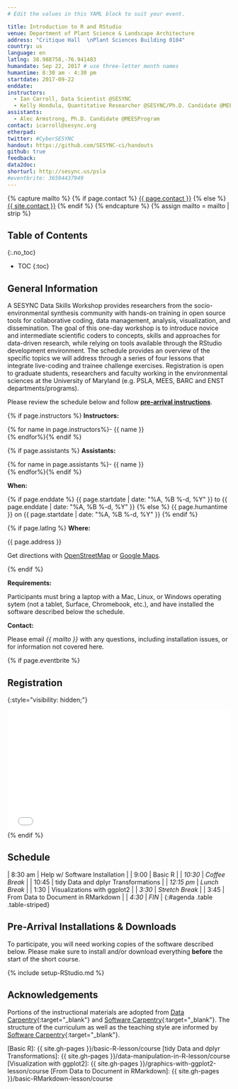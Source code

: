 ```yaml
---
# Edit the values in this YAML block to suit your event.

title: Introduction to R and RStudio
venue: Department of Plant Science & Landscape Architecture
address: "Critique Hall  \nPlant Sciences Building 0104"
country: us
language: en
latlng: 38.988758,-76.941483
humandate: Sep 22, 2017 # use three-letter month names
humantime: 8:30 am - 4:30 pm
startdate: 2017-09-22
enddate:
instructors:
  - Ian Carroll, Data Scientist @SESYNC
  - Kelly Hondula, Quantitative Researcher @SESYNC/Ph.D. Candidate @MEESProgram
assistants:
  - Alec Armstrong, Ph.D. Candidate @MEESProgram
contact: icarroll@sesync.org
etherpad:
twitter: #CyberSESYNC
handout: https://github.com/SESYNC-ci/handouts
github: true
feedback:
data2doc:
shorturl: http://sesync.us/psla
#eventbrite: 36594437949
---
```


<!-- Capture additional variables to use below. -->

{% capture mailto %}
{% if page.contact %}
  <a href='mailto:{{page.contact}}'>{{ page.contact }}</a>
{% else %}
  <a href='mailto:{{site.contact}}'>{{ site.contact }}</a>
{% endif %}
{% endcapture %}
{% assign mailto = mailto | strip %}

## Table of Contents
{:.no_toc}

* TOC
{:toc}

## General Information

A SESYNC Data Skills Workshop provides researchers from the socio-environmental synthesis community with hands-on training in open source tools for collaborative coding, data management, analysis, visualization, and dissemination. The goal of this one-day workshop is to introduce novice and intermediate scientific coders to concepts, skills and approaches for data-driven research, while relying on tools available through the RStudio development environment. The schedule provides an overview of the specific topics we will address through a series of four lessons that integrate live-coding and trainee challenge exercises. Registration is open to graduate students, researchers and faculty working in the environmental sciences at the University of Maryland (e.g. PSLA, MEES, BARC and ENST departments/programs).

Please review the schedule below and follow [**pre-arrival instructions**](#pre-arrival-installations--downloads).

<!-- The next block displays instructors' names if they are available. -->

{% if page.instructors %}
**Instructors:**

{% for name in page.instructors%}- {{ name }}  
{% endfor%}{% endif %}

{% if page.assistants %}
**Assistants:**

{% for name in page.assistants %}- {{ name }}  
{% endfor%}{% endif %}

**When:**

{% if page.enddate %}
{{ page.startdate | date: "%A, %B %-d, %Y" }} to {{ page.enddate | date: "%A, %B %-d, %Y" }}
{% else %}
{{ page.humantime }} on {{ page.startdate | date: "%A, %B %-d, %Y" }}
{% endif %}

<!-- The next block displays the address and links to a map showing directions. -->

{% if page.latlng %}
**Where:**

{{ page.address }}

Get directions with
<a href="//www.openstreetmap.org/?mlat={{ page.latlng | replace:',','&mlon=' }}&zoom=16">OpenStreetMap</a> or
<a href="//maps.google.com/maps?q={{ page.latlng }}">Google Maps</a>.
  
{% endif %}

<!-- Modify the next block if there are any special requirements. -->

**Requirements:**

Participants must bring a laptop with a Mac, Linux, or Windows operating sytem (not a tablet, Surface, Chromebook, etc.), and have installed the software described below the schedule.

<!--
The following block automatically inserts a contact email address if one has been specified
for the page. If one hasn't, this block inserts the site.contact address in docs/_config.yml.
-->

**Contact:**

Please email *{{ mailto }}* with any questions, including installation issues, or for information not covered here.

<!--
An eventbrite value in the YAML front matter triggers the next block.
-->

{% if page.eventbrite %}
## Registration
{:style="visibility: hidden;"}

<iframe
  src="//eventbrite.com/tickets-external?eid={{ page.eventbrite }}&ref=etckt"
  frameborder="0" height="275" width="100%"
  vspace="0" hspace="0" marginheight="5" marginwidth="5"
  scrolling="auto" allowtransparency="true">
</iframe>
{% endif %}

<!-- Compose the schedule below. The instructor field is only visible with URL query string parameter "draft=TRUE" -->

## Schedule

| 8:30 am    | Help w/ Software Installation       |
| 9:00       | Basic R                             |
| *10:30*    | *Coffee Break*                      |
| 10:45      | tidy Data and dplyr Transformations |
| *12:15 pm* | *Lunch Break*                       |
| 1:30       | Visualizations with ggplot2         |
| *3:30*     | *Stretch Break*                     |
| 3:45       | From Data to Document in RMarkdown  |
| *4:30*     | *FIN*                               |
{:#agenda .table .table-striped}

<!--
Use the next block to detail pre-arrival installation and download instructions.
Certain standard procedures may be included, e.g. docs/_includes/setup-RStudio.md.
-->

## Pre-Arrival Installations & Downloads

To participate, you will need working copies of the software described below.
Please make sure to install and/or download everything **before** the start of the short course.

{% include setup-RStudio.md %}

## Acknowledgements

Portions of the instructional materials are adopted from [Data Carpentry](http://www.datacarpentry.org){:target="_blank"} and [Software Carpentry](http://software-carpentry.org){:target="_blank"}.
The structure of the curriculum as well as the teaching style are informed by [Software Carpentry](http://software-carpentry.org){:target="_blank"}.

<!-- Only use space below for links. -->

[Basic R]: {{ site.gh-pages }}/basic-R-lesson/course
[tidy Data and dplyr Transformations]: {{ site.gh-pages }}/data-manipulation-in-R-lesson/course
[Visualization with ggplot2]: {{ site.gh-pages }}/graphics-with-ggplot2-lesson/course
[From Data to Document in RMarkdown]: {{ site.gh-pages }}/basic-RMarkdown-lesson/course
